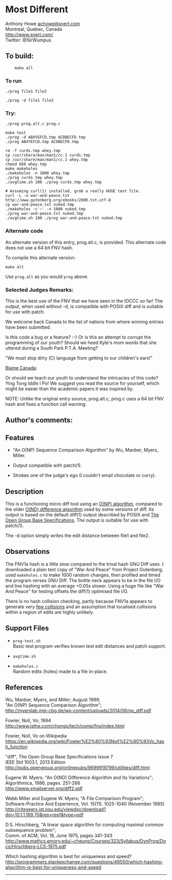 # Most Different

Anthony Howe <achowe@snert.com>  
Montreal, Quebec, Canada  
<http://www.snert.com/>  
Twitter: @SirWumpus  

## To build:

        make all

### To run

    ./prog file1 file2

    ./prog -d file1 file2

### Try:

    ./prog prog.alt.c prog.c

    make test
    ./prog -d ABXYEFCD.tmp ACDBECFD.tmp
    ./prog ABXYEFCD.tmp ACDBECFD.tmp

    rm -f curds.tmp whey.tmp
    cp /usr/share/man/man1/cc.1 curds.tmp
    cp /usr/share/man/man1/cc.1 whey.tmp
    chmod 666 whey.tmp
    make makeholes
    ./makeholes -n 1000 whey.tmp
    ./prog curds.tmp whey.tmp
    ./avgtime.sh 100 ./prog curds.tmp whey.tmp

    # Assuming curl(1) installed, grab a really HUGE text file.
    curl -L -o war-and-peace.txt http://www.gutenberg.org/ebooks/2600.txt.utf-8
    cp war-and-peace.txt nuked.tmp
    ./makeholes -c'~' -n 1000 nuked.tmp
    ./prog war-and-peace.txt nuked.tmp
    ./avgtime.sh 100 ./prog war-and-peace.txt nuked.tmp

### Alternate code

An alternate version of this entry, prog.alt.c, is provided.  This alternate code does not use a 64 bit FNV hash.

To compile this alternate version:

    make alt

Use `prog.alt` as you would `prog` above.

### Selected Judges Remarks:

This is the best use of the FNV that we have seen in the IOCCC so far!
The output, when used without -d, is compatible with POSIX diff and
is suitable for use with patch.

We welcome back Canada to the list of nations from where winning
entries have been submitted.

Is this code a bug or a feature? :-)  Or is this an attempt to corrupt the
programming of our youth?  Should we heed Kyle's mom words that she uttered
during a South Park P.T.A. Meeting?

   "We must stop dirty (C) language from getting to our children's ears!"

   [Blame Canada](https://www.youtube.com/watch?v=bOR38552MJA):

Or should we teach our youth to understand the intricacies of this code?
Ying Tong Iddle I Po!  We suggest you read the source for yourself, which
might be easier than the academic papers it was inspired by.

NOTE: Unlike the original entry source, prog.alt.c, prog.c uses a
64 bit FNV hash and fixes a function call warning.

## Author's comments:
Features
--------

* "An O(NP) Sequence Comparison Algorithm" by Wu, Manber, Myers, Miller.

* Output compatible with patch(1).

* Strokes one of the judge's ego (I couldn't email chocolate or curry).


Description
-----------

This is a functioning micro diff tool using an [O(NP) algorithm][Wu+89], compared to the older [O(ND) difference algorithm][Mye86] used by some versions of diff.  Its output is based on the default diff(1) output described by POSIX and [The Open Group Base Specifications][SUSV7].  The output is suitable for use with patch(1).

The -d option simply writes the edit distance between file1 and file2.


Observations
------------

The FNV1a hash is a little slow compared to the trival hash GNU Diff uses.  I downloaded a plain text copy of "War And Peace" from Project Gutenberg, used ``makeholes.c`` to make 1000 random changes, then profiled and timed the program verses GNU Diff.  The bottle neck appears to be in the file I/O and line hashing with an average +0.05s slower.  Using a huge file like "War And Peace" for testing offsets the diff(1) optimised file I/O.

There is no hash collision checking, partly because FNV1a appears to generate very [few collisions][HshCmp] and an assumption that localised collisions within a region of edits are highly unlikely.


Support Files
-------------

* ``prog-test.sh``  
Basic test program verifies known test edit distances and patch support.

* ``avgtime.sh``

* ``makeholes.c``  
Random edits (holes) made to a file in-place.


References
----------

Wu, Manber, Myers, and Miller; August 1989;  
"An O(NP) Sequence Comparison Algorithm";  
<http://myerslab.mpi-cbg.de/wp-content/uploads/2014/06/np_diff.pdf>

Fowler, Noll, Vo; 1994  
<http://www.isthe.com/chongo/tech/comp/fnv/index.html>

Fowler, Noll, Vo on Wikipedia  
<https://en.wikipedia.org/wiki/Fowler%E2%80%93Noll%E2%80%93Vo_hash_function>

"diff", The Open Group Base Specifications Issue 7  
IEEE Std 1003.1, 2013 Edition  
<http://pubs.opengroup.org/onlinepubs/9699919799/utilities/diff.html>

Eugene W. Myers; "An O(ND) Difference Algorithm and Its Variations";  
Algorithmica, 1986, pages. 251-266  
<http://www.xmailserver.org/diff2.pdf>

Webb Miller and Eugene W. Myers; "A File Comparison Program";  
Software-Practice And Experience, Vol. 15(11). 1025-1040 (November 1985)  
<http://citeseerx.ist.psu.edu/viewdoc/download?doi=10.1.1.189.70&rep=rep1&type=pdf>

D.S. Hirschberg, "A linear space algorithm for computing maximal common subsequence problem";  
Comm. of ACM, Vol. 18, June 1975, pages 341-343  
<http://www.mathcs.emory.edu/~cheung/Courses/323/Syllabus/DynProg/Docs/Hirschberg-LCS-1975.pdf>

Which hashing algorithm is best for uniqueness and speed?  
<http://programmers.stackexchange.com/questions/49550/which-hashing-algorithm-is-best-for-uniqueness-and-speed>

[Wu+89]: http://myerslab.mpi-cbg.de/wp-content/uploads/2014/06/np_diff.pdf

[FNV94]: http://www.isthe.com/chongo/tech/comp/fnv/index.html

[FNVWi]: https://en.wikipedia.org/wiki/Fowler%E2%80%93Noll%E2%80%93Vo_hash_function

[Mye86]: http://www.xmailserver.org/diff2.pdf

[SUSV7]: http://pubs.opengroup.org/onlinepubs/9699919799/utilities/diff.html

[Mil85]: http://citeseerx.ist.psu.edu/viewdoc/download?doi=10.1.1.189.70&rep=rep1&type=pdf

[Hir75]: http://www.mathcs.emory.edu/~cheung/Courses/323/Syllabus/DynProg/Docs/Hirschberg-LCS-1975.pdf

[HshCmp]: http://programmers.stackexchange.com/questions/49550/which-hashing-algorithm-is-best-for-uniqueness-and-speed

--------------------------------------------------------------------------------
<!--
(c) Copyright 1984-2016, [Leo Broukhis, Simon Cooper, Landon Curt Noll][judges] - All rights reserved
This work is licensed under a [Creative Commons Attribution-ShareAlike 3.0 Unported License][cc].

[judges]: http://www.ioccc.org/judges.html
[cc]: http://creativecommons.org/licenses/by-sa/3.0/
-->
